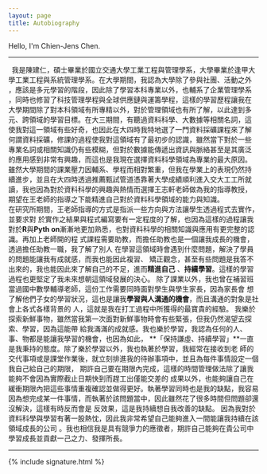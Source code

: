 ```yaml
---
layout: page
title: Autobiography
---
```

Hello, I'm Chien-Jens Chen.

-----------------------------------------------

&ensp;我是陳建仁，碩士畢業於國立交通大學工業工程與管理學系，大學畢業於逢甲大<br/>
學工業工程與系統管理學系。在大學期間，我認為大學除了參與社團、活動之外<br/>
，應該是多元學習的階段，因此除了學習本科專業以外，也輔系了企業管理學系<br/>
，同時也修習了科技管理學程與全球供應鏈與運籌學程，這樣的學習歷程讓我在<br/>
大學期間除了對本科領域有所專精以外，對於管理領域也有所了解，以此達到多<br/>
元、跨領域的學習目標。在大三期間，有聽過資料科學、大數據等相關名詞，這<br/>
使我對這一領域有些好奇，也因此在大四時我特地選了一門資料採礦課程來了解<br/>
何謂資料採礦，修課的過程使我對這領域有了最初步的認識，雖然當下對於一些<br/>
專業名詞或相關知識仍有些模糊，但對於數據能傳遞出資訊與脈絡甚至是其廣泛<br/>
的應用感到非常有興趣，而這也是我現在選擇資料科學領域為專業的最大原因。<br/>
雖然大學期間的課業壓力因輔系、學程而相對繁重，但我在學業上的表現仍然持<br/>
續進步，並且在大四時透過推薦甄試管道憑靠著大學成績順利進入交大工工所就<br/>
讀，我也因為對於資料科學的興趣與熱情而選擇王志軒老師做為我的指導教授，<br/>
期望在王老師的指導之下能精進自己對於資料科學領域的能力與知識。<br/>
在研究所期間，王老師指導的方式是指派一些方向與方法讓學生透過程式去實作，並要求對
於實作之結果與程式編寫要有一定程度的了解，也因為這樣的過程讓我對於**R**與**Pyth
on**漸漸地更加熟悉，也對資料科學的相關知識與應用有更完整的認識。再加上老師開的程
式課程需要助教，而擔任助教也是一個讓我成長的機會，透過擔任助教一職，我了解了別人
在學習這領域時會遇到什麼問題，解決了學員的問題能讓我有成就感，而我也能因此複習、
矯正觀念，甚至有些問題是我答不出來的，我也能因此來了解自己的不足，進而**精進自己**
、**持續學習**。這樣的學習過程也更堅定了我未來想朝這領域發展的決心。
除了課業以外，我也曾在補習班當過國中數學輔導老師，這份工作需要同時面對學生與學生家長，因為家長會
想了解他們子女的學習狀況，這也是讓我**學習與人溝通的機會**，而且溝通的對象是社會上各式各樣背景的
人，這就是我在打工過程中所獲得的最寶貴的經驗。
我樂於探索新鮮事物，雖然當我第一次面對新鮮事物時會有些緊張，但我仍然渴望去探索、學習，因為這能帶
給我滿滿的成就感。我也樂於學習，我認為任何的人、事、物都是能讓我學習的機會，也因為如此，
**「保持謙虛、持續學習」**一直是我秉持的態度。除了樂於學習以外，我也執著於學習，我經常在接收到老
師的交代事項或是課堂作業後，就立刻排進我的待辦事項中，並且為每件事情設定一個我自己給自己的期限，
期許自己要在期限內完成，這樣的時間管理做法除了讓我能夠不會因為實際截止日期快到而趕工出僅能交差的
成果以外，也能夠讓自己在緩衝期限內把這些事情重複確認並做得更好。執著學習同時也是我的缺點，我容易
因為想完成某一件事情，而執著於該問題當中，因此雖然花了很多時間但問題卻還沒解決，這樣有時反而會是
反效果，這是我持續想自我改善的缺點。
因為我對於資料科學與學習有著一股熱忱，因此我非常希望自己能夠進入一間能讓我持續在該領域成長的公司
。我也相信我是具有競爭力的應徵者，期許自己能夠在貴公司中學習成長並貢獻一己之力、發揮所長。

------------------------------------------------


{% include signature.html %}
